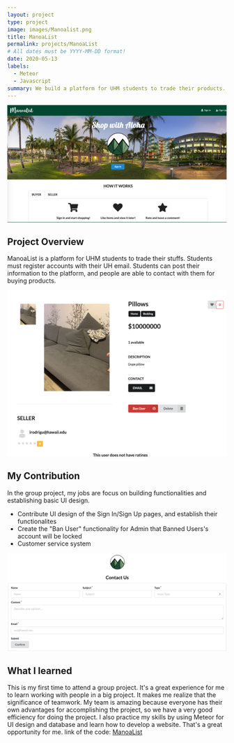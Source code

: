 ```yaml
---
layout: project
type: project
image: images/Manoalist.png
title: ManoaList
permalink: projects/ManoaList
# All dates must be YYYY-MM-DD format!
date: 2020-05-13
labels:
  - Meteor
  - Javascript
summary: We build a platform for UHM students to trade their products.
---
```

<div class="ui images">
  
  <img class="ui big right image" src="../images/Manoahomepage.png">
</div>
<h2 id="project-overview">Project Overview</h2>
ManoaList is a platform for UHM students to trade their stuffs. Students must register accounts with their UH email. Students can post their information to the platform, and people are able to contact with them for buying products.

<p><img class="ui large image" src="../images/Manoaitem.png" alt="item" /></p>

<h2 id="Contribution">My Contribution</h2>
In the group project, my jobs are focus on building functionalities and establishing basic UI design.
<ul>
  <li>Contribute UI design of the Sign In/Sign Up pages, and establish their functionalites</li>
  <li>Create the "Ban User" functionality for Admin that Banned Users's account will be locked</li>
  <li>Customer service system</li>
</ul>

<p><img class="ui large image" src="../images/Manoacontact.png" alt="contact" /></p>

<h2 id="experience">What I learned</h2>
This is my first time to attend a group project. It's a great experience for me to learn working with people in a big project. It makes me realize that the significance of teamwork. My team is amazing because everyone has their own advantages for accomplishing the project, so we have a very good efficiency for doing the project.
I also practice my skills by using Meteor for UI design and database and learn how to develop a website. That's a great opportunity for me. 
link of the code: <a href="https://github.com/manoalist/manoalist"><i class="large github icon"></i>ManoaList</a>

